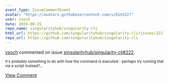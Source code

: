 ```yaml
---
event_type: IssueCommentEvent
avatar: "https://avatars.githubusercontent.com/u/814322?"
user: vsoch
date: 2024-08-15
repo_name: singularityhub/singularity-cli
html_url: https://github.com/singularityhub/singularity-cli/issues/222
repo_url: https://github.com/singularityhub/singularity-cli
---
```


<a href='https://github.com/vsoch' target='_blank'>vsoch</a> commented on issue <a href='https://github.com/singularityhub/singularity-cli/issues/222' target='_blank'>singularityhub/singularity-cli#222</a>.

<small>It's probably something to do with how the command is executed - perhaps try running that via a script instead?...</small>

<a href='https://github.com/singularityhub/singularity-cli/issues/222' target='_blank'>View Comment</a>